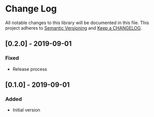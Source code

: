 # Change Log

All notable changes to this library will be documented in this file. This project adheres to [Semantic Versioning](http://semver.org/) and [Keep a CHANGELOG](http://keepachangelog.com/).

## [0.2.0] - 2019-09-01

### Fixed

- Release process

## [0.1.0] - 2019-09-01

### Added

- Initial version

